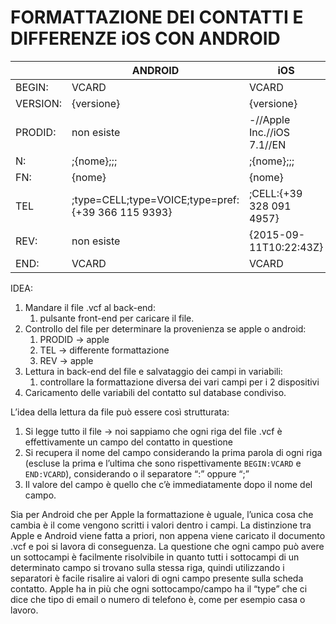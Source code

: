 # FORMATTAZIONE DEI CONTATTI E  DIFFERENZE iOS CON ANDROID

|  | ANDROID | iOS |
| --- | --- | --- |
| BEGIN: | VCARD | VCARD |
| VERSION: | {versione} | {versione} |
| PRODID: | non esiste | -//Apple Inc.//iOS 7.1//EN |
| N: | ;{nome};;; | ;{nome};;; |
| FN: | {nome} | {nome} |
| TEL | ;type=CELL;type=VOICE;type=pref:{+39 366 115 9393} | ;CELL:{+39 328 091 4957} |
| REV: | non esiste | {2015-09-11T10:22:43Z} |
| END: | VCARD | VCARD |

IDEA:

1. Mandare il file .vcf al back-end:
    1. pulsante front-end per caricare il file.
2. Controllo del file per determinare la provenienza se apple o android:
    1. PRODID → apple
    2. TEL → differente formattazione
    3. REV → apple
3. Lettura in back-end del file e salvataggio dei campi in variabili:
    1. controllare la formattazione diversa dei vari campi per i 2 dispositivi
4. Caricamento delle variabili del contatto sul database condiviso.

L’idea della lettura da file può essere così strutturata:

1. Si legge tutto il file → noi sappiamo che ogni riga del file .vcf è effettivamente un campo del contatto in questione
2. Si recupera il nome del campo considerando la prima parola di ogni riga (escluse la prima e l’ultima che sono rispettivamente `BEGIN:VCARD` e `END:VCARD`), considerando o il separatore “:” oppure “;”
3. Il valore del campo è quello che c’è immediatamente dopo il nome del campo.

Sia per Android che per Apple la formattazione è uguale, l’unica cosa che cambia è il come vengono scritti i valori dentro i campi. La distinzione tra Apple e Android viene fatta a priori, non appena viene caricato il documento .vcf e poi si lavora di conseguenza. La questione che ogni campo può avere un sottocampi è facilmente risolvibile in quanto tutti i sottocampi di un determinato campo si trovano sulla stessa riga, quindi utilizzando i separatori è facile risalire ai valori di ogni campo presente sulla scheda contatto. Apple ha in più che ogni sottocampo/campo ha il “type” che ci dice che tipo di email o numero di telefono è, come per esempio casa o lavoro.